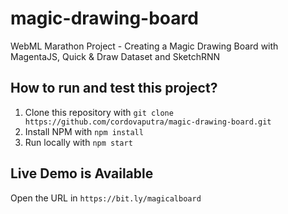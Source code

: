 # magic-drawing-board
WebML Marathon Project - Creating a Magic Drawing Board with MagentaJS, Quick &amp; Draw Dataset and SketchRNN

## How to run and test this project?
1. Clone this repository with `git clone https://github.com/cordovaputra/magic-drawing-board.git`
2. Install NPM with `npm install`
3. Run locally with `npm start`

## Live Demo is Available
Open the URL in `https://bit.ly/magicalboard`

